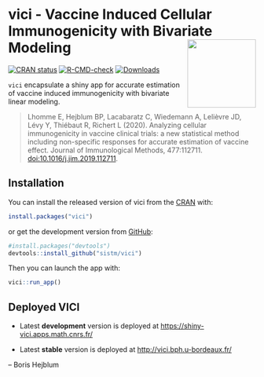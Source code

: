 
<!-- README.md is generated from README.Rmd. Please edit that file -->

# vici - Vaccine Induced Cellular Immunogenicity with Bivariate Modeling <a><img src='man/figures/logo.svg' align="right" height="139" /></a>

<!-- badges: start -->

[![CRAN
status](https://www.r-pkg.org/badges/version/vici)](https://CRAN.R-project.org/package=vici)
[![R-CMD-check](https://github.com/sistm/vici/workflows/R-CMD-check/badge.svg)](https://github.com/sistm/vici/actions)
[![Downloads](https://cranlogs.r-pkg.org/badges/vicis?color=blue)](https://www.r-pkg.org/pkg/vici)
<!-- badges: end -->

`vici` encapsulate a shiny app for accurate estimation of vaccine
induced immunogenicity with bivariate linear modeling.

> Lhomme E, Hejblum BP, Lacabaratz C, Wiedemann A, Lelièvre JD, Lévy Y,
> Thiébaut R, Richert L (2020). Analyzing cellular immunogenicity in
> vaccine clinical trials: a new statistical method including
> non-specific responses for accurate estimation of vaccine effect.
> Journal of Immunological Methods, 477:112711.
> [doi:10.1016/j.jim.2019.112711](https://doi.org/10.1016/j.jim.2019.112711).

## Installation

You can install the released version of vici from the
[CRAN](https://cran.r-project.org/) with:

``` r
install.packages("vici")
```

or get the development version from
[GitHub](https://github.com/sistm/vici):

``` r
#install.packages("devtools")
devtools::install_github("sistm/vici")
```

Then you can launch the app with:

``` r
vici::run_app()
```

## Deployed VICI

-   Latest **development** version is deployed at
    <https://shiny-vici.apps.math.cnrs.fr/>

-   Latest **stable** version is deployed at
    <http://vici.bph.u-bordeaux.fr/>

– Boris Hejblum
